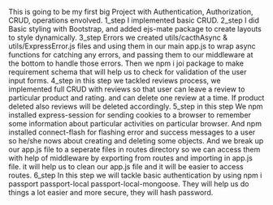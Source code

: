 This is going to be my first big Project with Authentication, Authorization, CRUD, operations envolved.
1_step I implemented basic CRUD.
2_step I did Basic styling with Bootstrap, and added ejs-mate package to create layouts to style dynamically.
3_step Errors we created utils/cacthAsync & utils/ExpressError.js files and using them in our main app.js to wrap async functions for catching any errors, and passing them to our middleware at the bottom to handle those errors.
Then we npm i joi package to make requirement schema that will help us to check for validation of the user input forms.
4_step in this step we tackled reviews process, we implemented full CRUD with reviews so that user can leave a review to particular product and rating. and can delete one review at a time. If product deleted also reviews will be deleted accordingly. 
5_step in this step We npm installed express-session for sending cookies to a browser to remember some information about particular activities on particular browser. And npm installed connect-flash for flashing error and success messages to a user so he/she nows about creating and deleting some objects. And we break up our app.js file to a seperate files in routes directory so we can access them with help of middleware by exporting from routes and importing in app.js file. it will help us to clean our app.js file and it will be easier to access routes.
6_step In this step we will tackle basic authentication by using npm i passport passport-local passport-local-mongoose.
They will help us do things a lot easier and more secure, they will hash password.